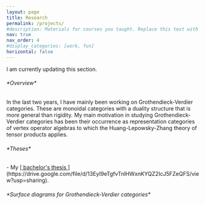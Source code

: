 ```yaml
---
layout: page
title: Research
permalink: /projects/
#description: Materials for courses you taught. Replace this text with your description.
nav: true
nav_order: 4
#display_categories: [work, fun]
horizontal: false
---
```


I am currently updating this section.

<h6>*Overview*</h6>
In the last two years, I have mainly been working on Grothendieck-Verdier categories. These are monoidal categories with a duality structure that is more general than rigidity. My main motivation in studying Grothendieck-Verdier categories has been their occurrence as representation categories of vertex operator algebras to which the Huang-Lepowsky-Zhang theory of tensor products applies.

<h6>*Theses*</h6>
- My [<ins> bachelor's thesis </ins>](https://drive.google.com/file/d/13EyI9eTgfvTnlHWxnKYQZ2IcJ5FZeQFS/view?usp=sharing).

<h6>*Surface diagrams for Grothendieck-Verdier categories*</h6>
